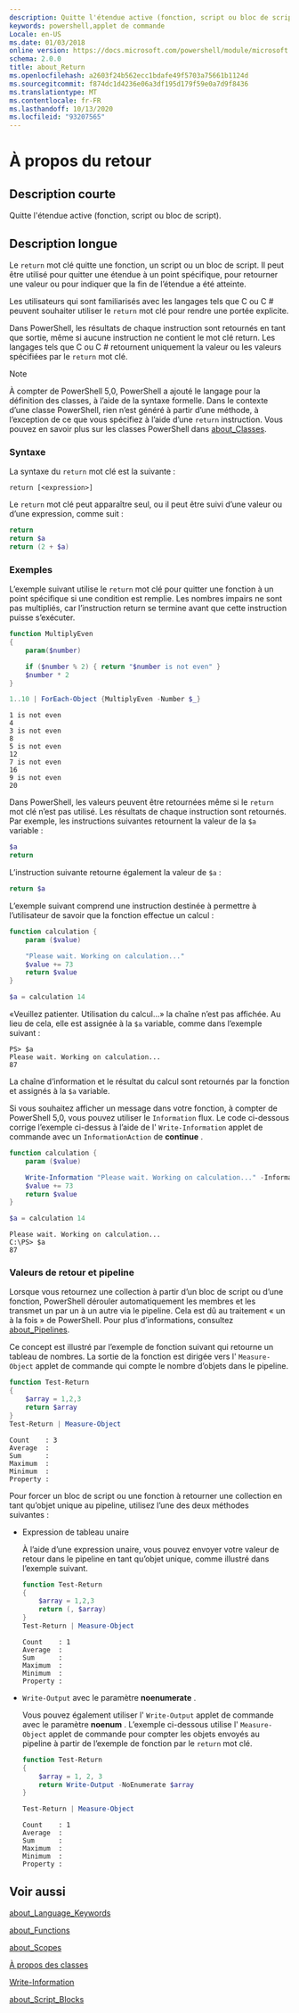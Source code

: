 ```yaml
---
description: Quitte l'étendue active (fonction, script ou bloc de script).
keywords: powershell,applet de commande
Locale: en-US
ms.date: 01/03/2018
online version: https://docs.microsoft.com/powershell/module/microsoft.powershell.core/about/about_return?view=powershell-5.1&WT.mc_id=ps-gethelp
schema: 2.0.0
title: about_Return
ms.openlocfilehash: a2603f24b562ecc1bdafe49f5703a75661b1124d
ms.sourcegitcommit: f874dc1d4236e06a3df195d179f59e0a7d9f8436
ms.translationtype: MT
ms.contentlocale: fr-FR
ms.lasthandoff: 10/13/2020
ms.locfileid: "93207565"
---
```

# <a name="about-return"></a>À propos du retour

## <a name="short-description"></a>Description courte

Quitte l'étendue active (fonction, script ou bloc de script).

## <a name="long-description"></a>Description longue

Le `return` mot clé quitte une fonction, un script ou un bloc de script. Il peut être utilisé pour quitter une étendue à un point spécifique, pour retourner une valeur ou pour indiquer que la fin de l’étendue a été atteinte.

Les utilisateurs qui sont familiarisés avec les langages tels que C ou C \# peuvent souhaiter utiliser le `return` mot clé pour rendre une portée explicite.

Dans PowerShell, les résultats de chaque instruction sont retournés en tant que sortie, même si aucune instruction ne contient le mot clé return. Les langages tels que C ou C \# retournent uniquement la valeur ou les valeurs spécifiées par le `return` mot clé.

> [!NOTE]
> À compter de PowerShell 5,0, PowerShell a ajouté le langage pour la définition des classes, à l’aide de la syntaxe formelle.  Dans le contexte d’une classe PowerShell, rien n’est généré à partir d’une méthode, à l’exception de ce que vous spécifiez à l’aide d’une `return` instruction. Vous pouvez en savoir plus sur les classes PowerShell dans [about_Classes](about_Classes.md).

### <a name="syntax"></a>Syntaxe

La syntaxe du `return` mot clé est la suivante :

```
return [<expression>]
```

Le `return` mot clé peut apparaître seul, ou il peut être suivi d’une valeur ou d’une expression, comme suit :

```powershell
return
return $a
return (2 + $a)
```

### <a name="examples"></a>Exemples

L’exemple suivant utilise le `return` mot clé pour quitter une fonction à un point spécifique si une condition est remplie. Les nombres impairs ne sont pas multipliés, car l’instruction return se termine avant que cette instruction puisse s’exécuter.

```powershell
function MultiplyEven
{
    param($number)

    if ($number % 2) { return "$number is not even" }
    $number * 2
}

1..10 | ForEach-Object {MultiplyEven -Number $_}
```

```output
1 is not even
4
3 is not even
8
5 is not even
12
7 is not even
16
9 is not even
20
```

Dans PowerShell, les valeurs peuvent être retournées même si le `return` mot clé n’est pas utilisé.
Les résultats de chaque instruction sont retournés. Par exemple, les instructions suivantes retournent la valeur de la `$a` variable :

```powershell
$a
return
```

L’instruction suivante retourne également la valeur de `$a` :

```powershell
return $a
```

L’exemple suivant comprend une instruction destinée à permettre à l’utilisateur de savoir que la fonction effectue un calcul :

```powershell
function calculation {
    param ($value)

    "Please wait. Working on calculation..."
    $value += 73
    return $value
}

$a = calculation 14
```

«Veuillez patienter. Utilisation du calcul...» la chaîne n’est pas affichée. Au lieu de cela, elle est assignée à la `$a` variable, comme dans l’exemple suivant :

```
PS> $a
Please wait. Working on calculation...
87
```

La chaîne d’information et le résultat du calcul sont retournés par la fonction et assignés à la `$a` variable.

Si vous souhaitez afficher un message dans votre fonction, à compter de PowerShell 5,0, vous pouvez utiliser le `Information` flux. Le code ci-dessous corrige l’exemple ci-dessus à l’aide de l' `Write-Information` applet de commande avec un `InformationAction` de **continue** .

```powershell
function calculation {
    param ($value)

    Write-Information "Please wait. Working on calculation..." -InformationAction Continue
    $value += 73
    return $value
}

$a = calculation 14
```

```output
Please wait. Working on calculation...
C:\PS> $a
87
```

### <a name="return-values-and-the-pipeline"></a>Valeurs de retour et pipeline

Lorsque vous retournez une collection à partir d’un bloc de script ou d’une fonction, PowerShell dérouler automatiquement les membres et les transmet un par un à un autre via le pipeline. Cela est dû au traitement « un à la fois » de PowerShell. Pour plus d’informations, consultez [about_Pipelines](about_pipelines.md).

Ce concept est illustré par l’exemple de fonction suivant qui retourne un tableau de nombres. La sortie de la fonction est dirigée vers l' `Measure-Object` applet de commande qui compte le nombre d’objets dans le pipeline.

```powershell
function Test-Return
{
    $array = 1,2,3
    return $array
}
Test-Return | Measure-Object
```

```Output
Count    : 3
Average  :
Sum      :
Maximum  :
Minimum  :
Property :
```

Pour forcer un bloc de script ou une fonction à retourner une collection en tant qu’objet unique au pipeline, utilisez l’une des deux méthodes suivantes :

- Expression de tableau unaire

  À l’aide d’une expression unaire, vous pouvez envoyer votre valeur de retour dans le pipeline en tant qu’objet unique, comme illustré dans l’exemple suivant.

  ```powershell
  function Test-Return
  {
      $array = 1,2,3
      return (, $array)
  }
  Test-Return | Measure-Object
  ```

  ```Output
  Count    : 1
  Average  :
  Sum      :
  Maximum  :
  Minimum  :
  Property :
  ```

- `Write-Output` avec le paramètre **noenumerate** .

  Vous pouvez également utiliser l' `Write-Output` applet de commande avec le paramètre **noenum** . L’exemple ci-dessous utilise l' `Measure-Object` applet de commande pour compter les objets envoyés au pipeline à partir de l’exemple de fonction par le `return` mot clé.

  ```powershell
  function Test-Return
  {
      $array = 1, 2, 3
      return Write-Output -NoEnumerate $array
  }

  Test-Return | Measure-Object
  ```

  ```Output
  Count    : 1
  Average  :
  Sum      :
  Maximum  :
  Minimum  :
  Property :
  ```

## <a name="see-also"></a>Voir aussi

[about_Language_Keywords](about_Language_Keywords.md)

[about_Functions](about_Functions.md)

[about_Scopes](about_Scopes.md)

[À propos des classes](about_Classes.md)

[Write-Information](xref:Microsoft.PowerShell.Utility.Write-Information)

[about_Script_Blocks](about_Script_Blocks.md)
